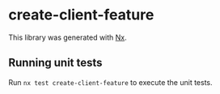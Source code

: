 # create-client-feature

This library was generated with [Nx](https://nx.dev).

## Running unit tests

Run `nx test create-client-feature` to execute the unit tests.
